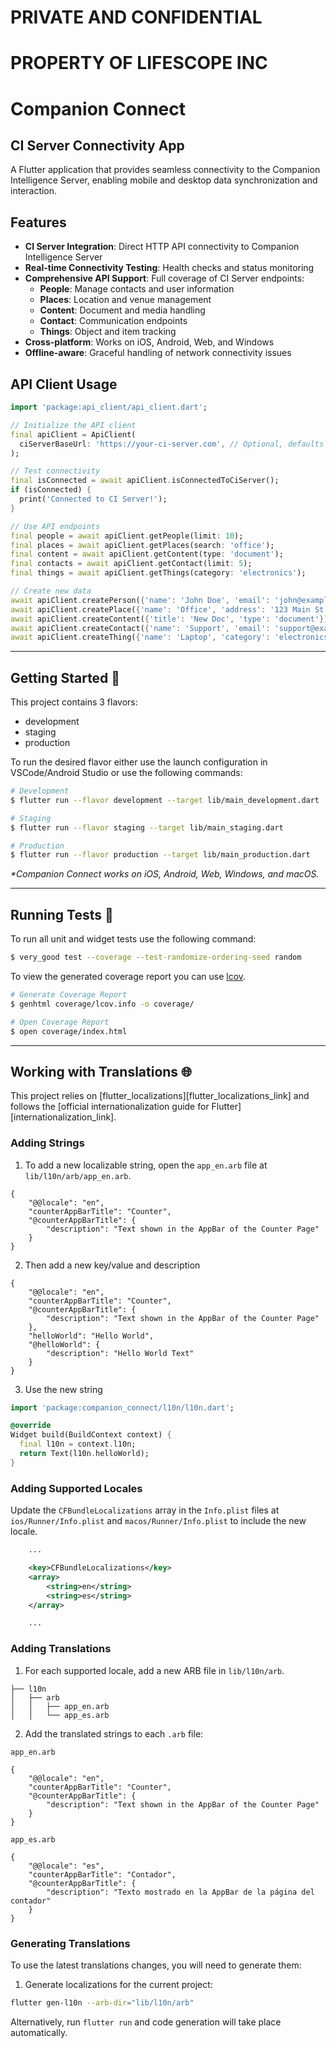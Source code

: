 
# PRIVATE AND CONFIDENTIAL
# PROPERTY OF LIFESCOPE INC

# Companion Connect

## CI Server Connectivity App

A Flutter application that provides seamless connectivity to the Companion Intelligence Server, enabling mobile and desktop data synchronization and interaction.

## Features

- **CI Server Integration**: Direct HTTP API connectivity to Companion Intelligence Server
- **Real-time Connectivity Testing**: Health checks and status monitoring
- **Comprehensive API Support**: Full coverage of CI Server endpoints:
  - **People**: Manage contacts and user information
  - **Places**: Location and venue management
  - **Content**: Document and media handling
  - **Contact**: Communication endpoints
  - **Things**: Object and item tracking
- **Cross-platform**: Works on iOS, Android, Web, and Windows
- **Offline-aware**: Graceful handling of network connectivity issues

## API Client Usage

```dart
import 'package:api_client/api_client.dart';

// Initialize the API client
final apiClient = ApiClient(
  ciServerBaseUrl: 'https://your-ci-server.com', // Optional, defaults to official server
);

// Test connectivity
final isConnected = await apiClient.isConnectedToCiServer();
if (isConnected) {
  print('Connected to CI Server!');
}

// Use API endpoints
final people = await apiClient.getPeople(limit: 10);
final places = await apiClient.getPlaces(search: 'office');
final content = await apiClient.getContent(type: 'document');
final contacts = await apiClient.getContact(limit: 5);
final things = await apiClient.getThings(category: 'electronics');

// Create new data
await apiClient.createPerson({'name': 'John Doe', 'email': 'john@example.com'});
await apiClient.createPlace({'name': 'Office', 'address': '123 Main St'});
await apiClient.createContent({'title': 'New Doc', 'type': 'document'});
await apiClient.createContact({'name': 'Support', 'email': 'support@example.com'});
await apiClient.createThing({'name': 'Laptop', 'category': 'electronics'});
```
---

## Getting Started 🚀

This project contains 3 flavors:

- development
- staging
- production

To run the desired flavor either use the launch configuration in VSCode/Android Studio or use the following commands:

```sh
# Development
$ flutter run --flavor development --target lib/main_development.dart

# Staging
$ flutter run --flavor staging --target lib/main_staging.dart

# Production
$ flutter run --flavor production --target lib/main_production.dart
```

_\*Companion Connect works on iOS, Android, Web, Windows, and macOS._

---

## Running Tests 🧪

To run all unit and widget tests use the following command:

```sh
$ very_good test --coverage --test-randomize-ordering-seed random
```

To view the generated coverage report you can use [lcov](https://github.com/linux-test-project/lcov).

```sh
# Generate Coverage Report
$ genhtml coverage/lcov.info -o coverage/

# Open Coverage Report
$ open coverage/index.html
```

---

## Working with Translations 🌐

This project relies on [flutter_localizations][flutter_localizations_link] and follows the [official internationalization guide for Flutter][internationalization_link].

### Adding Strings

1. To add a new localizable string, open the `app_en.arb` file at `lib/l10n/arb/app_en.arb`.

```arb
{
    "@@locale": "en",
    "counterAppBarTitle": "Counter",
    "@counterAppBarTitle": {
        "description": "Text shown in the AppBar of the Counter Page"
    }
}
```

2. Then add a new key/value and description

```arb
{
    "@@locale": "en",
    "counterAppBarTitle": "Counter",
    "@counterAppBarTitle": {
        "description": "Text shown in the AppBar of the Counter Page"
    },
    "helloWorld": "Hello World",
    "@helloWorld": {
        "description": "Hello World Text"
    }
}
```

3. Use the new string

```dart
import 'package:companion_connect/l10n/l10n.dart';

@override
Widget build(BuildContext context) {
  final l10n = context.l10n;
  return Text(l10n.helloWorld);
}
```

### Adding Supported Locales

Update the `CFBundleLocalizations` array in the `Info.plist` files at `ios/Runner/Info.plist` and `macos/Runner/Info.plist` to include the new locale.

```xml
    ...

    <key>CFBundleLocalizations</key>
	<array>
		<string>en</string>
		<string>es</string>
	</array>

    ...
```

### Adding Translations

1. For each supported locale, add a new ARB file in `lib/l10n/arb`.

```
├── l10n
│   ├── arb
│   │   ├── app_en.arb
│   │   └── app_es.arb
```

2. Add the translated strings to each `.arb` file:

`app_en.arb`

```arb
{
    "@@locale": "en",
    "counterAppBarTitle": "Counter",
    "@counterAppBarTitle": {
        "description": "Text shown in the AppBar of the Counter Page"
    }
}
```

`app_es.arb`

```arb
{
    "@@locale": "es",
    "counterAppBarTitle": "Contador",
    "@counterAppBarTitle": {
        "description": "Texto mostrado en la AppBar de la página del contador"
    }
}
```

### Generating Translations

To use the latest translations changes, you will need to generate them:

1. Generate localizations for the current project:

```sh
flutter gen-l10n --arb-dir="lib/l10n/arb"
```

Alternatively, run `flutter run` and code generation will take place automatically.
 
